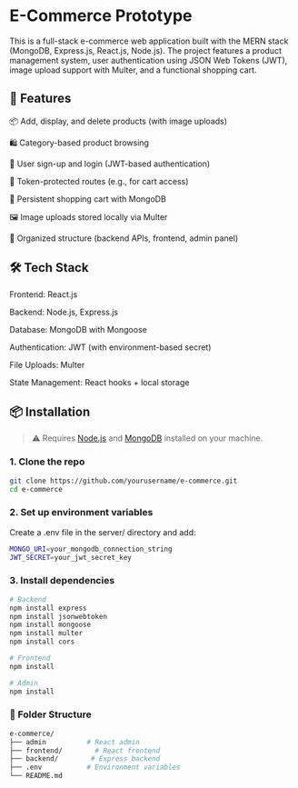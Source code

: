 # E-Commerce Prototype
This is a full-stack e-commerce web application built with the MERN stack (MongoDB, Express.js, React.js, Node.js). The project features a product management system, user authentication using JSON Web Tokens (JWT), image upload support with Multer, and a functional shopping cart.

## 🔧 Features
📦 Add, display, and delete products (with image uploads)

🛍️ Category-based product browsing

👤 User sign-up and login (JWT-based authentication)

🔐 Token-protected routes (e.g., for cart access)

🛒 Persistent shopping cart with MongoDB

🖼️ Image uploads stored locally via Multer

🧩 Organized structure (backend APIs, frontend, admin panel)

## 🛠️ Tech Stack
Frontend: React.js

Backend: Node.js, Express.js

Database: MongoDB with Mongoose

Authentication: JWT (with environment-based secret)

File Uploads: Multer

State Management: React hooks + local storage

## 📦 Installation

> ⚠️ Requires [Node.js](https://nodejs.org/) and [MongoDB](https://www.mongodb.com/) installed on your machine.

### 1. Clone the repo

```bash
git clone https://github.com/yourusername/e-commerce.git
cd e-commerce
```
### 2. Set up environment variables

Create a .env file in the server/ directory and add:

```bash
MONGO_URI=your_mongodb_connection_string
JWT_SECRET=your_jwt_secret_key
```
### 3. Install dependencies
```bash
# Backend
npm install express
npm install jsonwebtoken
npm install mongoose
npm install multer
npm install cors

# Frontend
npm install

# Admin
npm install
```
### 📂 Folder Structure

```bash
e-commerce/
├── admin          # React admin
├── frontend/        # React frontend
├── backend/        # Express backend
├── .env           # Environment variables
└── README.md
```

